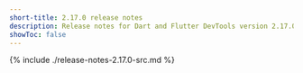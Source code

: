 ```yaml
---
short-title: 2.17.0 release notes
description: Release notes for Dart and Flutter DevTools version 2.17.0.
showToc: false
---
```


{% include ./release-notes-2.17.0-src.md %}
